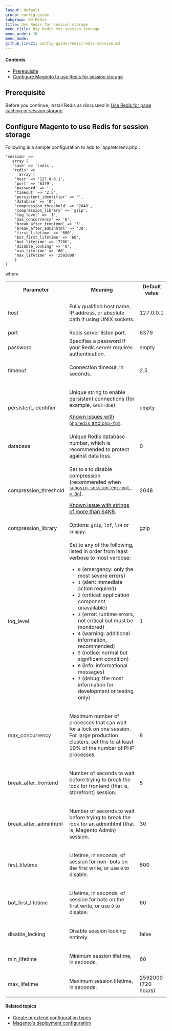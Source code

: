 ```yaml
---
layout: default
group: config-guide
subgroup: 09_Redis
title: Use Redis for session storage
menu_title: Use Redis for session storage
menu_order: 10
menu_node: 
github_link21: config-guide/redis/redis-session.md
---
```


#### Contents
*	<a href="#reds-cache-prereq">Prerequisite</a>
*	<a href="#config-redis-config">Configure Magento to use Redis for session storage</a>

<h2 id="reds-cache-prereq">Prerequisite</h2>
Before you continue, install Redis as discussed in <a href="{{ site.gdeurl21 }}config-guide/redis/config-redis.html">Use Redis for page caching or session storage</a>.

<h2 id="config-redis-config">Configure Magento to use Redis for session storage</h2>
Following is a sample configuration to add to `<your Magento install dir>app/etc/env.php`:

    'session' => 
       array (
       'save' => 'redis',
       'redis' => 
          array (
		'host' => '127.0.0.1',
		'port' => '6379',
		'password' => '',
		'timeout' => '2.5',
		'persistent_identifier' => '',
		'database' => '0',
		'compression_threshold' => '2048',
		'compression_library' => 'gzip',
		'log_level' => '1',
		'max_concurrency' => '6',
		'break_after_frontend' => '5',
		'break_after_adminhtml' => '30',
		'first_lifetime' => '600',
		'bot_first_lifetime' => '60',
		'bot_lifetime' => '7200',
		'disable_locking' => '0',
		'min_lifetime' => '60',
		'max_lifetime' => '2592000'
        )
    )

where

<table>
<tbody>
	<tr>
		<th>Parameter</th>
		<th>Meaning</th>
		<th>Default value</th>
	</tr>
<tr>
	<td>host</td>
	<td><p>Fully qualified host name, IP address, or absolute path if using UNIX sockets.</p></td>
	<td>127.0.0.1</td>
</tr>
<tr>
	<td>port</td>
	<td>Redis server listen port.</td>
	<td>6379</td>
</tr>
<tr>
	<td>password</td>
	<td>Specifies a password if your Redis server requires authentication.</td>
	<td>empty</td>
</tr>
<tr>
	<td>timeout</td>
	<td><p>Connection timeout, in seconds.</p></td>
	<td>2.5</td>
</tr>
<tr>
	<td>persistent_identifier</td>
	<td><p>Unique string to enable persistent connections (for example, <code>sess-db0</code>).</p>
		<p><a href="https://github.com/nicolasff/phpredis/issues/70" target="_blank">Known issues with <code>phpredis</code> and <code>php-fpm</code></a>.</p></td>
	<td>empty</td>
</tr>
<tr>
	<td>database</td>
	<td>Unique Redis database number, which is recommended to protect against data loss.</td>
	<td>0</td>
</tr>
<tr>
	<td>compression_threshold</td>
	<td><p>Set to <code>0</code> to disable compression (recommended when <a href="http://suhosin.org/stories/howtos.html#encryption-features" target="_blank"><code>suhosin.session.encrypt = On</code></a>).</p>
	<p><a href="https://github.com/colinmollenhour/Cm_Cache_Backend_Redis/issues/18" target="_blank">Known issue with strings of more than 64KB</a>.</p></td>
		<td>2048</td>
</tr>
<tr>
	<td>compression_library</td>
	<td>Options: <code>gzip</code>, <code>lzf</code>, <code>lz4</code> or <code>snappy</code>.</td>
	<td>gzip</td>
</tr>
<tr>
	<td>log_level</td>
	<td><p>Set to any of the following, listed in order from least verbose to most verbose:</p>
		<ul><li><code>0</code> (emergency: only the most severe errors)</li>
			<li><code>1</code> (alert: immediate action required)</li>
			<li><code>2</code> (critical: application component unavailable)</li>
			<li><code>3</code> (error: runtime errors, not critical but must be monitored)</li>
			<li><code>4</code> (warning: additional information, recommended)</li>
			<li><code>5</code> (notice: normal but significant condition)</li>
			<li><code>6</code> (info: informational messages)</li>
			<li><code>7</code> (debug: the most information for development or testing only)</li></ul></td>
	<td>1</td>
</tr>
<tr>
	<td>max_concurrency</td>
	<td><p>Maximum number of processes that can wait for a lock on one session. For large production clusters, set this  to at least 10% of the number of PHP processes.</p></td>
	<td>6</td>
</tr>
<tr>
	<td>break_after_frontend</td>
	<td><p>Number of seconds to wait before trying to break the lock for frontend (that is, storefront) session.</p></td>
	<td>5</td>
</tr>
<tr>
	<td>break_after_adminhtml</td>
	<td><p>Number of seconds to wait before trying to break the lock for an adminhtml (that is, Magento Admin) session.</p></td>
	<td>30</td>
</tr>
<tr>
	<td>first_lifetime</td>
	<td><p>Lifetime, in seconds, of session for non-bots on the first write, or use <code>0</code> to disable.</p></td>
	<td>600</td>
</tr>
<tr>
	<td>bot_first_lifetime</td>
	<td><p>Lifetime, in seconds, of session for bots on the first write, or use <code>0</code> to disable.</p></td>
	<td>60</td>
</tr>
<tr>
	<td>disable_locking</td>
	<td><p>Disable session locking entirely.</p></td>
	<td>false</td>
</tr>
<tr>
	<td>min_lifetime</td>
	<td><p>Minimum session lifetime, in seconds.</p></td>
	<td>60</td>
</tr>
<tr>
	<td>max_lifetime</td>
	<td><p>Maximum session lifetime, in seconds.</p></td>
	<td>2592000 (720 hours)</td>
</tr>
</tbody>
</table>

#### Related topics

 *  <a href="{{ site.gdeurl21 }}config-guide/config/config-create.html">Create or extend configuration types</a>
 *  <a href="{{ site.gdeurl21 }}config-guide/config/config-php.html">Magento's deployment configuration</a>
